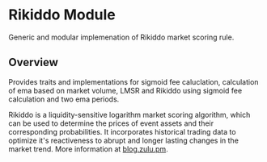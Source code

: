 # Rikiddo Module

Generic and modular implemenation of Rikiddo market scoring rule.

## Overview

Provides traits and implementations for sigmoid fee caluclation, calculation of
ema based on market volume, LMSR and Rikiddo using sigmoid fee calculation and
two ema periods.

Rikiddo is a liquidity-sensitive logarithm market scoring algorithm, which can
be used to determine the prices of event assets and their corresponding
probabilities. It incorporates historical trading data to optimize it's
reactiveness to abrupt and longer lasting changes in the market trend. More
information at [blog.zulu.pm].

[blog.zulu.pm]:
  https://blog.zulu.pm/introducing-zulus-rikiddo-scoring-rule/
